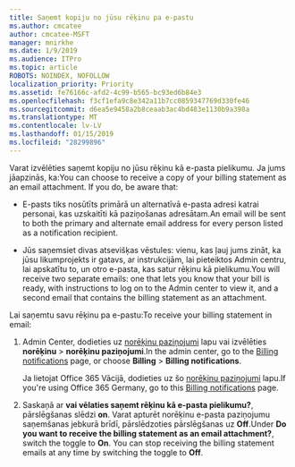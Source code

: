 ```yaml
---
title: Saņemt kopiju no jūsu rēķinu pa e-pastu
ms.author: cmcatee
author: cmcatee-MSFT
manager: mnirkhe
ms.date: 1/9/2019
ms.audience: ITPro
ms.topic: article
ROBOTS: NOINDEX, NOFOLLOW
localization_priority: Priority
ms.assetid: fe76166c-afd2-4c99-b565-bc93ed6b84e3
ms.openlocfilehash: f3cf1efa9c8e342a11b7cc0859347769d330fe46
ms.sourcegitcommit: d6ea5e9458a2b8ceaab3ac4bd483e1130b9a398a
ms.translationtype: MT
ms.contentlocale: lv-LV
ms.lasthandoff: 01/15/2019
ms.locfileid: "28299896"
---
```

<span data-ttu-id="10f69-p101">Varat izvēlēties saņemt kopiju no jūsu rēķinu kā e-pasta pielikumu. Ja jums jāapzinās, ka:</span><span class="sxs-lookup"><span data-stu-id="10f69-p101">You can choose to receive a copy of your billing statement as an email attachment. If you do, be aware that:</span></span>
  
- <span data-ttu-id="10f69-104">E-pasts tiks nosūtīts primārā un alternatīvā e-pasta adresi katrai personai, kas uzskaitīti kā paziņošanas adresātam.</span><span class="sxs-lookup"><span data-stu-id="10f69-104">An email will be sent to both the primary and alternate email address for every person listed as a notification recipient.</span></span>
    
- <span data-ttu-id="10f69-105">Jūs saņemsiet divas atsevišķas vēstules: vienu, kas ļauj jums zināt, ka jūsu likumprojekts ir gatavs, ar instrukcijām, lai pieteiktos Admin centru, lai apskatītu to, un otro e-pasta, kas satur rēķinu kā pielikumu.</span><span class="sxs-lookup"><span data-stu-id="10f69-105">You will receive two separate emails: one that lets you know that your bill is ready, with instructions to log on to the Admin center to view it, and a second email that contains the billing statement as an attachment.</span></span>
    
<span data-ttu-id="10f69-106">Lai saņemtu savu rēķinu pa e-pastu:</span><span class="sxs-lookup"><span data-stu-id="10f69-106">To receive your billing statement in email:</span></span>
  
1. <span data-ttu-id="10f69-107">Admin Center, dodieties uz [norēķinu paziņojumi](https://go.microsoft.com/fwlink/p/?linkid=853212) lapu vai izvēlēties **norēķinu** \> **norēķinu paziņojumi**.</span><span class="sxs-lookup"><span data-stu-id="10f69-107">In the admin center, go to the [Billing notifications](https://go.microsoft.com/fwlink/p/?linkid=853212) page, or choose **Billing** \> **Billing notifications**.</span></span>
    
    <span data-ttu-id="10f69-108">Ja lietojat Office 365 Vācijā, dodieties uz šo [norēķinu paziņojumi](https://go.microsoft.com/fwlink/p/?linkid=853213) lapu.</span><span class="sxs-lookup"><span data-stu-id="10f69-108">If you're using Office 365 Germany, go to this [Billing notifications](https://go.microsoft.com/fwlink/p/?linkid=853213) page.</span></span> 
    
2. <span data-ttu-id="10f69-p102">Saskaņā ar **vai vēlaties saņemt rēķinu kā e-pasta pielikumu?**, pārslēgšanas slēdzi **on**. Varat apturēt norēķinu e-pasta paziņojumu saņemšanas jebkurā brīdī, pārslēdzoties pārslēgšanas uz **Off**.</span><span class="sxs-lookup"><span data-stu-id="10f69-p102">Under **Do you want to receive the billing statement as an email attachment?**, switch the toggle to **On**. You can stop receiving the billing statement emails at any time by switching the toggle to **Off**.</span></span>
    

